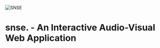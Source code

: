 ![SNSE](https://github.com/notjustmetal/snse./blob/master/assets/splash.png)
# snse. - An Interactive Audio-Visual Web Application
